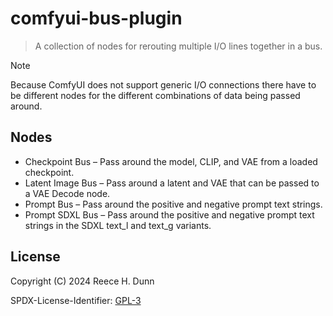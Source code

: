 # comfyui-bus-plugin
> A collection of nodes for rerouting multiple I/O lines together in a bus.

> [!NOTE]
>
> Because ComfyUI does not support generic I/O connections there have to be different
> nodes for the different combinations of data being passed around.

## Nodes
- Checkpoint Bus &ndash;
  Pass around the model, CLIP, and VAE from a loaded checkpoint.
- Latent Image Bus &ndash;
  Pass around a latent and VAE that can be passed to a VAE Decode node.
- Prompt Bus &ndash;
  Pass around the positive and negative prompt text strings.
- Prompt SDXL Bus &ndash;
  Pass around the positive and negative prompt text strings in the SDXL text_l and text_g variants.

## License
Copyright (C) 2024 Reece H. Dunn

SPDX-License-Identifier: [GPL-3](LICENSE)

